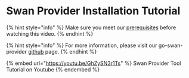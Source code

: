 # Swan Provider Installation Tutorial

{% hint style="info" %}
Make sure you meet our [prerequisites](https://app.gitbook.com/@filswan/s/filswan/run-swan-provider/install-miner-tool-cli) before watching this video.
{% endhint %}

{% hint style="info" %}
For more information, please visit our go-swan-provider [github](https://github.com/filswan/go-swan-provider) page.
{% endhint %}

{% embed url="https://youtu.be/GhZySN3r1Ts" %}
Swan Provider Tool Tutorial on Youtube
{% endembed %}
